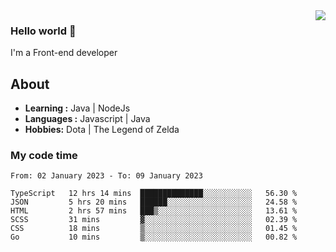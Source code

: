 <img align='right' src="https://github-readme-stats.vercel.app/api?username=jumodada&show_icons=true&theme=vue">

### Hello world 👋

I'm a Front-end developer 
    
## About
-  **Learning :** Java | NodeJs
-  **Languages :** Javascript | Java
-  **Hobbies:** Dota | The Legend of Zelda

### My code time

<!--START_SECTION:waka-->

```text
From: 02 January 2023 - To: 09 January 2023

TypeScript   12 hrs 14 mins  ██████████████░░░░░░░░░░░   56.30 %
JSON         5 hrs 20 mins   ██████░░░░░░░░░░░░░░░░░░░   24.58 %
HTML         2 hrs 57 mins   ███▒░░░░░░░░░░░░░░░░░░░░░   13.61 %
SCSS         31 mins         ▓░░░░░░░░░░░░░░░░░░░░░░░░   02.39 %
CSS          18 mins         ▒░░░░░░░░░░░░░░░░░░░░░░░░   01.45 %
Go           10 mins         ▒░░░░░░░░░░░░░░░░░░░░░░░░   00.82 %
```

<!--END_SECTION:waka-->
